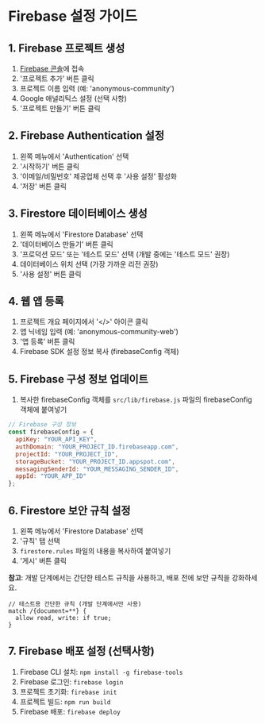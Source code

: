 # Firebase 설정 가이드

## 1. Firebase 프로젝트 생성
1. [Firebase 콘솔](https://console.firebase.google.com/)에 접속
2. '프로젝트 추가' 버튼 클릭
3. 프로젝트 이름 입력 (예: 'anonymous-community')
4. Google 애널리틱스 설정 (선택 사항)
5. '프로젝트 만들기' 버튼 클릭

## 2. Firebase Authentication 설정
1. 왼쪽 메뉴에서 'Authentication' 선택
2. '시작하기' 버튼 클릭
3. '이메일/비밀번호' 제공업체 선택 후 '사용 설정' 활성화
4. '저장' 버튼 클릭

## 3. Firestore 데이터베이스 생성
1. 왼쪽 메뉴에서 'Firestore Database' 선택
2. '데이터베이스 만들기' 버튼 클릭
3. '프로덕션 모드' 또는 '테스트 모드' 선택 (개발 중에는 '테스트 모드' 권장)
4. 데이터베이스 위치 선택 (가장 가까운 리전 권장)
5. '사용 설정' 버튼 클릭

## 4. 웹 앱 등록
1. 프로젝트 개요 페이지에서 '</>' 아이콘 클릭
2. 앱 닉네임 입력 (예: 'anonymous-community-web')
3. '앱 등록' 버튼 클릭
4. Firebase SDK 설정 정보 복사 (firebaseConfig 객체)

## 5. Firebase 구성 정보 업데이트
1. 복사한 firebaseConfig 객체를 `src/lib/firebase.js` 파일의 firebaseConfig 객체에 붙여넣기

```javascript
// Firebase 구성 정보
const firebaseConfig = {
  apiKey: "YOUR_API_KEY",
  authDomain: "YOUR_PROJECT_ID.firebaseapp.com",
  projectId: "YOUR_PROJECT_ID",
  storageBucket: "YOUR_PROJECT_ID.appspot.com",
  messagingSenderId: "YOUR_MESSAGING_SENDER_ID",
  appId: "YOUR_APP_ID"
};
```

## 6. Firestore 보안 규칙 설정
1. 왼쪽 메뉴에서 'Firestore Database' 선택
2. '규칙' 탭 선택
3. `firestore.rules` 파일의 내용을 복사하여 붙여넣기
4. '게시' 버튼 클릭

**참고**: 개발 단계에서는 간단한 테스트 규칙을 사용하고, 배포 전에 보안 규칙을 강화하세요.

```
// 테스트용 간단한 규칙 (개발 단계에서만 사용)
match /{document=**} {
  allow read, write: if true;
}
```

## 7. Firebase 배포 설정 (선택사항)
1. Firebase CLI 설치: `npm install -g firebase-tools`
2. Firebase 로그인: `firebase login`
3. 프로젝트 초기화: `firebase init`
4. 프로젝트 빌드: `npm run build`
5. Firebase 배포: `firebase deploy` 